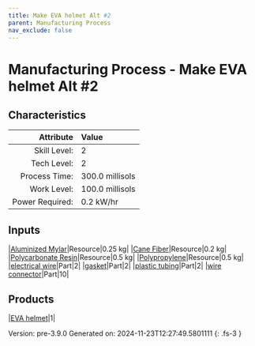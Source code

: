 ```yaml
---
title: Make EVA helmet Alt #2
parent: Manufacturing Process
nav_exclude: false
---
```

# Manufacturing Process - Make EVA helmet Alt #2


## Characteristics

| Attribute      | Value |
|--------:|:------|
|Skill Level:|2|
|Tech Level:|2|
|Process Time:|300.0 millisols|
|Work Level:|100.0 millisols|
|Power Required:|0.2 kW/hr|

## Inputs

|[Aluminized Mylar](../resource/aluminized-mylar.html)|Resource|0.25 kg|
|[Cane Fiber](../resource/cane-fiber.html)|Resource|0.2 kg|
|[Polycarbonate Resin](../resource/polycarbonate-resin.html)|Resource|0.5 kg|
|[Polypropylene](../resource/polypropylene.html)|Resource|0.5 kg|
|[electrical wire](../part/electrical-wire.html)|Part|2|
|[gasket](../part/gasket.html)|Part|2|
|[plastic tubing](../part/plastic-tubing.html)|Part|2|
|[wire connector](../part/wire-connector.html)|Part|10|

## Products

|[EVA helmet](../part/eva-helmet.html)|1|


Version: pre-3.9.0 Generated on: 2024-11-23T12:27:49.5801111
{: .fs-3 }

